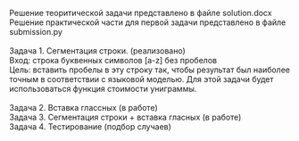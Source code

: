 Решение теоритической задачи представлено в файле solution.docx
<br/>
Решение практической части для первой задачи представлено в файле submission.py
<br/>
<br/>
Задача 1. Сегментация строки. (реализовано)
<br/>
Вход: строка буквенных символов [a-z] без пробелов
<br/>
Цель: вставить пробелы в эту строку так, чтобы результат был наиболее точным в соответствии с языковой моделью. Для этой задачи будет использоваться функция стоимости униграммы.
<br/>
<br/>
Задача 2. Вставка глассных (в работе)
<br/>
Задача 3. Сегментация строки + вставка гласных (в работе)
<br/>
Задача 4. Тестирование (подбор случаев)

